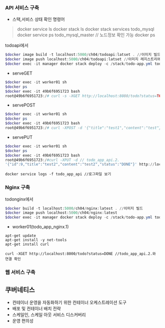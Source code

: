 ### API 서비스 구축

- 스택,서비스 상태 확인 명령어

> docker service ls
> docker stack ls
> docker stack services todo_mysql
> docker service ps todo_mysql_master // 노드정보 확인 가능
> docker ps 

todoapi에서

```powershell
$docker image build -t localhost:5000/ch04/todoapi:latset . //이미지 빌드
$docker image push localhost:5000/ch04/todoapi:latset //이미지 레지스트리에 올리기
$docker exec -it manager docker stack deploy -c /stack/todo-app.yml todo_app //스택에 배포
```

- serveGET

```powershell
$docker exec -it worker01 sh
$docker ps 
$docker exec -it 49b6f6951723 bash
root@49b6f6951723:/# curl -s -XGET http://localhost:8080/todo?status=TODO //todo_app_api.2.
```

- servePOST

```powershell
$docker exec -it worker01 sh
$docker ps 
$docker exec -it 49b6f6951723 bash
root@49b6f6951723:/# curl -XPOST -d '{"title":"test1","content":"test"}' http://localhost:8080/todo //todo_app_api.2.

```

- servePUT

```powershell
$docker exec -it worker01 sh
$docker ps 
$docker exec -it 49b6f6951723 bash
root@49b6f6951723:/#curl -XPUT -d // todo_app_api.2.
'{"id":9,"title":"test2","content":"test2","status":"DONE"}' http://localhost:8080
```



```
docker service logs -f todo_app_api //로그파일 보기
```



### Nginx 구축 

todonginx에서

```powershell
$docker build -t localhost:5000/ch04/nginx:latest . //이미지 빌드
$docker image push localhost:5000/ch04/nginx:latest
$docker exec -it manager docker stack deploy -c /stack/todo-app.yml todo_app //스택에 재배포
```

- worker01(todo_app_nginx.1)

```shell
apt-get update
apt-get install -y net-tools
apt-get install curl

curl -XGET http://localhost:8000/todo?status=DONE //todo_app_api.2.와 연결 확인
```



### 웹 서비스 구축



## 쿠버네티스

- 컨테이너 운영을  자동화하기 위한 컨테이너 오케스트레이션 도구
- 배포 및 컨테이너 배치 전략
- 스케일인, 스케일 아웃 서비스 디스커버리
- 운영 편의성






















